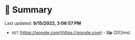 # 📖 Summary
Last updated: **9/15/2022, 3:06:57 PM**

- `GET` [https://google.com](https://google.com) - **Up** (202ms)

